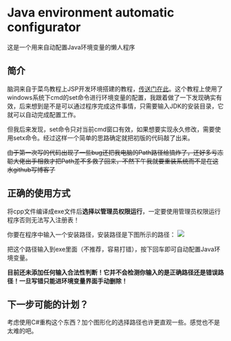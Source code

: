 # Java environment automatic configurator
这是一个用来自动配置Java环境变量的懒人程序

## 简介
脑洞来自于菜鸟教程上JSP开发环境搭建的教程，[传送门在此](https://www.runoob.com/jsp/jsp-setup.html)。这个教程上使用了windows系统下cmd的set命令进行环境变量的配置，我跟着做了一下发现确实有效，后来想到是不是可以通过程序完成这件事情，只需要输入JDK的安装目录，它就可以自动完成配置工作。

但我后来发现，set命令只对当前cmd窗口有效，如果想要实现永久修改，需要使用setx命令。经过这样一个简单的思路确定就把初版的代码敲了出来。

<del>由于第一次写的代码出现了一些bug还把我电脑的Path路径给搞炸了，还好多亏冻聪大佬出手相救才把Path差不多救了回来，不然下午我就要重装系统而不是在这水github写博客了</del>

## 正确的使用方式
将cpp文件编译成exe文件后**选择以管理员权限运行**，一定要使用管理员权限运行程序否则无法写入注册表！

你要在程序中输入一个安装路径，安装路径是下图所示的路径：
![](https://i.loli.net/2019/01/11/5c385a56e210f.png)

把这个路径输入到exe里面（不推荐，容易打错），按下回车即可自动配置Java环境变量。

**目前还未添加任何输入合法性判断！它并不会检测你输入的是正确路径还是错误路径！一旦写错只能进环境变量界面手动删除！**

## 下一步可能的计划？

考虑使用C#重构这个东西？加个图形化的选择路径也许更直观一些。感觉也不是太难的吧。
